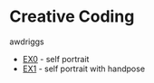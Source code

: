 # Creative Coding
awdriggs

- [EX0](./ex0/self.html) - self portrait
- [EX1](./ex1/self2.html) - self portrait with handpose


